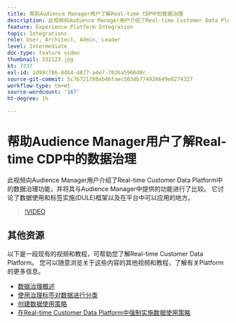 ```yaml
---
title: 帮助Audience Manager用户了解Real-time CDP中的数据治理
description: 此视频向Audience Manager用户介绍了Real-time Customer Data Platform中的数据治理功能，并将其与Audience Manager中提供的功能进行了比较。 它讨论了数据使用和标签实施(DULE)框架以及在平台中可以应用的地方。
feature: Experience Platform Integration
topic: Integrations
role: User, Architect, Admin, Leader
level: Intermediate
doc-type: feature video
thumbnail: 332123.jpg
kt: 7337
exl-id: 1d99c786-8d64-4877-a4e7-7026a5966d8c
source-git-commit: 5c76721780ab46faec503db774928649e8274327
workflow-type: tm+mt
source-wordcount: '167'
ht-degree: 1%

---
```


# 帮助Audience Manager用户了解Real-time CDP中的数据治理

此视频向Audience Manager用户介绍了Real-time Customer Data Platform中的数据治理功能，并将其与Audience Manager中提供的功能进行了比较。 它讨论了数据使用和标签实施(DULE)框架以及在平台中可以应用的地方。

>[!VIDEO](https://video.tv.adobe.com/v/332123/?quality=12&learn=on)

## 其他资源

以下是一段现有的视频和教程，可帮助您了解Real-time Customer Data Platform。 您可以随意浏览关于这些内容的其他视频和教程，了解有关Platform的更多信息。

* [数据治理概述](https://experienceleague.adobe.com/docs/platform-learn/tutorials/data-governance/understanding-data-governance.html?lang=zh-Hans#data-governance)
* [使用治理标签对数据进行分类](https://experienceleague.adobe.com/docs/platform-learn/tutorials/data-governance/classify-data-using-governance-labels.html?lang=zh-Hans#data-governance)
* [创建数据使用策略](https://experienceleague.adobe.com/docs/platform-learn/tutorials/data-governance/create-data-usage-policies.html?lang=zh-Hans#data-governance)
* [在Real-time Customer Data Platform中强制实施数据使用策略](https://experienceleague.adobe.com/docs/platform-learn/tutorials/data-governance/enforce-data-usage-policies-in-real-time-cdp.html?lang=zh-Hans#data-governance)
